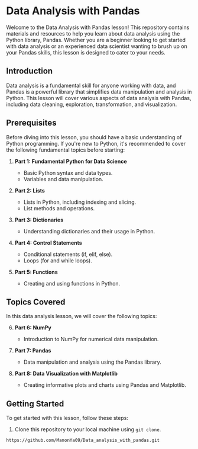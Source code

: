 # Data Analysis with Pandas

Welcome to the Data Analysis with Pandas lesson! This repository contains materials and resources to help you learn about data analysis using the Python library, Pandas. Whether you are a beginner looking to get started with data analysis or an experienced data scientist wanting to brush up on your Pandas skills, this lesson is designed to cater to your needs.

## Introduction

Data analysis is a fundamental skill for anyone working with data, and Pandas is a powerful library that simplifies data manipulation and analysis in Python. This lesson will cover various aspects of data analysis with Pandas, including data cleaning, exploration, transformation, and visualization.

## Prerequisites

Before diving into this lesson, you should have a basic understanding of Python programming. If you're new to Python, it's recommended to cover the following fundamental topics before starting:

1. **Part 1: Fundamental Python for Data Science**
   - Basic Python syntax and data types.
   - Variables and data manipulation.

2. **Part 2: Lists**
   - Lists in Python, including indexing and slicing.
   - List methods and operations.

3. **Part 3: Dictionaries**
   - Understanding dictionaries and their usage in Python.

4. **Part 4: Control Statements**
   - Conditional statements (if, elif, else).
   - Loops (for and while loops).

5. **Part 5: Functions**
   - Creating and using functions in Python.
## Topics Covered

In this data analysis lesson, we will cover the following topics:

6. **Part 6: NumPy**
   - Introduction to NumPy for numerical data manipulation.

7. **Part 7: Pandas**
   - Data manipulation and analysis using the Pandas library.

8. **Part 8: Data Visualization with Matplotlib**
   - Creating informative plots and charts using Pandas and Matplotlib.

## Getting Started

To get started with this lesson, follow these steps:

1. Clone this repository to your local machine using `git clone`.

```bash
https://github.com/ManonYa09/Data_analysis_with_pandas.git
